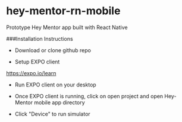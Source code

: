 # hey-mentor-rn-mobile

Prototype Hey Mentor app built with React Native

###Installation Instructions

* Download or clone github repo

* Setup EXPO client

https://expo.io/learn

* Run EXPO client on your desktop

* Once EXPO client is running, click on open project and open Hey-Mentor mobile app directory

* Click "Device" to run simulator
